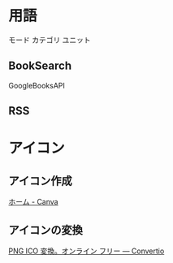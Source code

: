 
# 用語
モード
カテゴリ
ユニット

## BookSearch
GoogleBooksAPI

## RSS

# アイコン
## アイコン作成
[ホーム - Canva](https://www.canva.com/)

## アイコンの変換
[PNG ICO 変換。オンライン フリー — Convertio](https://convertio.co/ja/png-ico/)

